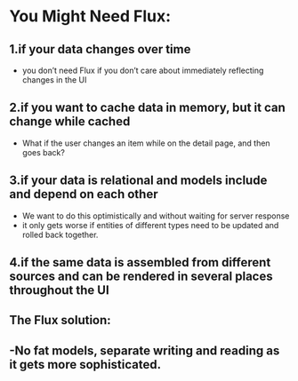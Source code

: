 # You Might Need Flux:   

1.if your data changes over time
---
  - you don’t need Flux if you don’t care about immediately reflecting changes in the UI   

2.if you want to cache data in memory, but it can change while cached
---
  - What if the user changes an item while on the detail page, and then goes back?    
  
3.if your data is relational and models include and depend on each other
---
  - We want to do this optimistically and without waiting for server response
  - it only gets worse if entities of different types need to be updated and rolled back together.    

4.if the same data is assembled from different sources and can be rendered in several places throughout the UI
---

## The Flux solution:   
-No fat models, separate writing and reading as it gets more sophisticated.
---
